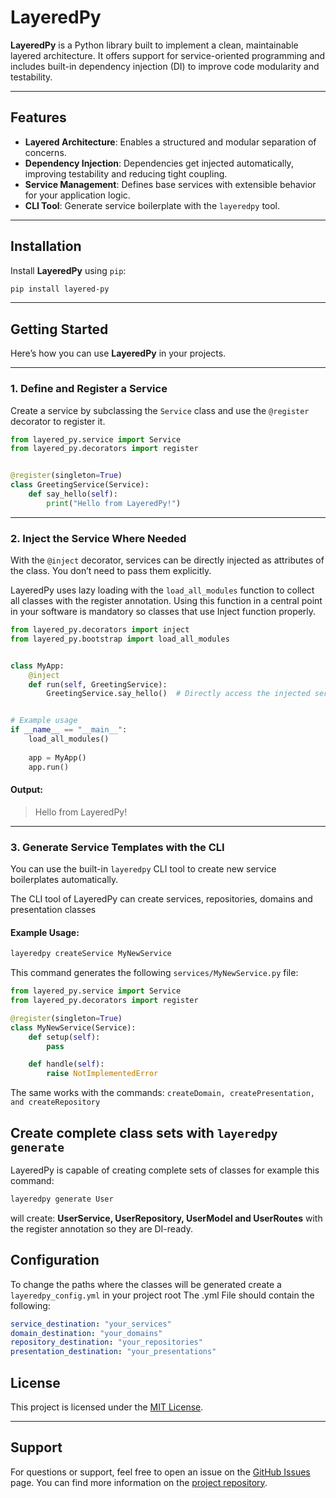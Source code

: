 # LayeredPy

**LayeredPy** is a Python library built to implement a clean, maintainable layered architecture. It offers support for service-oriented programming and includes built-in dependency injection (DI) to improve code modularity and testability.

---

## Features

- **Layered Architecture**: Enables a structured and modular separation of concerns.
- **Dependency Injection**: Dependencies get injected automatically, improving testability and reducing tight coupling.
- **Service Management**: Defines base services with extensible behavior for your application logic.
- **CLI Tool**: Generate service boilerplate with the `layeredpy` tool.

---

## Installation

Install **LayeredPy** using `pip`:

```bash
pip install layered-py
```

---

## Getting Started

Here’s how you can use **LayeredPy** in your projects.

---

### 1. Define and Register a Service
Create a service by subclassing the `Service` class and use the `@register` decorator to register it.

```python
from layered_py.service import Service
from layered_py.decorators import register


@register(singleton=True)
class GreetingService(Service):
    def say_hello(self):
        print("Hello from LayeredPy!")
```

---

### 2. Inject the Service Where Needed
With the `@inject` decorator, services can be directly injected as attributes of the class. You don’t need to pass them explicitly.

LayeredPy uses lazy loading with the ```load_all_modules``` function to collect all classes with the register annotation. Using this function in a
central point in your software is mandatory so classes that use Inject function properly.
```python
from layered_py.decorators import inject
from layered_py.bootstrap import load_all_modules


class MyApp:
    @inject
    def run(self, GreetingService):
        GreetingService.say_hello()  # Directly access the injected service


# Example usage
if __name__ == "__main__":
    load_all_modules()
    
    app = MyApp()
    app.run()
```

#### Output:
> Hello from LayeredPy!

---

### 3. Generate Service Templates with the CLI
You can use the built-in `layeredpy` CLI tool to create new service boilerplates automatically.

The CLI tool of LayeredPy can create services, repositories, domains and presentation classes

#### Example Usage:

```bash
layeredpy createService MyNewService
```

This command generates the following `services/MyNewService.py` file:

```python
from layered_py.service import Service
from layered_py.decorators import register

@register(singleton=True)
class MyNewService(Service):
    def setup(self):
        pass

    def handle(self):
        raise NotImplementedError
```

The same works with the commands: ```createDomain, createPresentation, and createRepository```

## Create complete class sets with ```layeredpy generate```

LayeredPy is capable of creating complete sets of classes for example this command:

```bash
layeredpy generate User
```

will create: **UserService, UserRepository, UserModel and UserRoutes** with the register annotation so they are DI-ready.

## Configuration

To change the paths where the classes will be generated create a ```layeredpy_config.yml``` in your project root
The .yml File should contain the following:

```yaml
service_destination: "your_services"
domain_destination: "your_domains"
repository_destination: "your_repositories"
presentation_destination: "your_presentations"
```

## License

This project is licensed under the [MIT License](LICENSE).

---

## Support

For questions or support, feel free to open an issue on the [GitHub Issues](https://github.com/upNorthDev/LayeredPy/issues) page. You can find more information on the [project repository](https://github.com/upNorthDev/LayeredPy).

